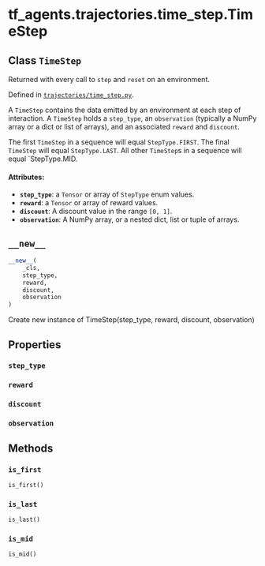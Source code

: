 <div itemscope itemtype="http://developers.google.com/ReferenceObject">
<meta itemprop="name" content="tf_agents.trajectories.time_step.TimeStep" />
<meta itemprop="path" content="Stable" />
<meta itemprop="property" content="step_type"/>
<meta itemprop="property" content="reward"/>
<meta itemprop="property" content="discount"/>
<meta itemprop="property" content="observation"/>
<meta itemprop="property" content="__new__"/>
<meta itemprop="property" content="is_first"/>
<meta itemprop="property" content="is_last"/>
<meta itemprop="property" content="is_mid"/>
</div>

# tf_agents.trajectories.time_step.TimeStep

## Class `TimeStep`

Returned with every call to `step` and `reset` on an environment.





Defined in [`trajectories/time_step.py`](https://github.com/tensorflow/agents/tree/master/tf_agents/trajectories/time_step.py).

<!-- Placeholder for "Used in" -->

A `TimeStep` contains the data emitted by an environment at each step of
interaction. A `TimeStep` holds a `step_type`, an `observation` (typically a
NumPy array or a dict or list of arrays), and an associated `reward` and
`discount`.

The first `TimeStep` in a sequence will equal `StepType.FIRST`. The final
`TimeStep` will equal `StepType.LAST`. All other `TimeStep`s in a sequence
will equal `StepType.MID.

#### Attributes:

* <b>`step_type`</b>: a `Tensor` or array of `StepType` enum values.
* <b>`reward`</b>: a `Tensor` or array of reward values.
* <b>`discount`</b>: A discount value in the range `[0, 1]`.
* <b>`observation`</b>: A NumPy array, or a nested dict, list or tuple of arrays.

<h2 id="__new__"><code>__new__</code></h2>

``` python
__new__(
    _cls,
    step_type,
    reward,
    discount,
    observation
)
```

Create new instance of TimeStep(step_type, reward, discount, observation)



## Properties

<h3 id="step_type"><code>step_type</code></h3>



<h3 id="reward"><code>reward</code></h3>



<h3 id="discount"><code>discount</code></h3>



<h3 id="observation"><code>observation</code></h3>





## Methods

<h3 id="is_first"><code>is_first</code></h3>

``` python
is_first()
```



<h3 id="is_last"><code>is_last</code></h3>

``` python
is_last()
```



<h3 id="is_mid"><code>is_mid</code></h3>

``` python
is_mid()
```





